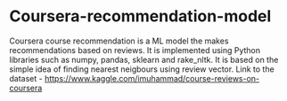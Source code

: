 # Coursera-recommendation-model
Coursera course recommendation is a ML model the makes recommendations based on reviews. 
It is implemented using Python libraries such as numpy, pandas, sklearn and rake_nltk.
It is based on the simple idea of finding nearest neigbours using review vector.
Link to the dataset - 
https://www.kaggle.com/imuhammad/course-reviews-on-coursera

